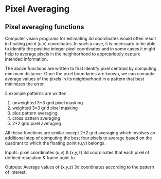 # Pixel Averaging
## Pixel averaging functions

Computer vision programs for estimating 3d coordinates would often result in floating point (u,v) coordinates. 
In such a case, it is necessary to be able to identify the positive integer pixel coordinates and in some cases it might help to average pixels in the neighborhood to appropriately capture intended information.

The above functions are written to first identify pixel centroid by computing minimum distance. Once the pixel boundaries are known, we can compute average values of the pixels in its neighborhood in a pattern that best minimizes the error. 

5 example patterns are written: 

1) unweighted 3*3 grid pixel masking
2) weighted 3*3 grid pixel masking
3) plus pattern averaging 
4) cross pattern averaging
5) 2*2 grid pixel averaging

All these functions are similar except 2*2 grid averaging which involves an additional step of computing the best four pixels to average based on the quadrant to which the floating point (u,v) belongs. 

Inputs: pixel coordinates (u,v) & (x,y,z) 3d coordinates that each pixel of defined resolution & frame point to.

Outputs: Average values of (x,y,z) 3d coordinates according to the pattern of interest.
